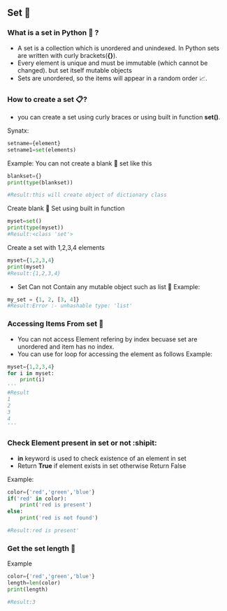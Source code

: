 ## Set :fork_and_knife:

### What is a set in Python :snake: ?
- A set is a collection which is unordered and unindexed. In Python sets are written with curly brackets(**{}**).
- Every element is unique and must be immutable (which cannot be changed). but set itself mutable objects
- Sets are unordered, so the items will appear in a random order :chart_with_upwards_trend:.

### How to create a set :clipboard:?
- you can create a set using curly braces or using built in function **set()**.

Synatx:
```python
setname={element}
setname1=set(elements)
```
Example:
You can not create a blank :black_square_button: set like this
```python
blankset={}
print(type(blankset)) 

#Result:this will create object of dictionary class
```
Create blank :black_square_button: Set using built in function
```python
myset=set()
print(type(myset))
#Result:<class 'set'>
```
Create a set with 1,2,3,4 elements
```python
myset={1,2,3,4}
print(myset)
#Result:{1,2,3,4}
```
- Set Can not Contain any mutable object such as list :bookmark_tabs:
Example:
```python
my_set = {1, 2, [3, 4]}
#Result:Error :- unhashable type: 'list' 
```
### Accessing Items From set :mag_right:
- You can not access Element refering by index becuase set are unordered and item has no index.
- You can use for loop for accessing the element as follows
Example:
```python
myset={1,2,3,4}
for i in myset:
    print(i)
'''
#Result 
1
2
3
4
'''
```
### Check Element present in set or not :shipit:

- **in** keyword is used to check existence of an element in set
- Return **True** if element exists in set otherwise Return False

Example:
```python
color={'red','green','blue'}
if('red' in color):
	print('red is present')
else:
	print('red is not found')

#Result:red is present'
```

### Get the set length :straight_ruler:
Example
```python
color={'red','green','blue'}
length=len(color) 
print(length) 

#Result:3
```
